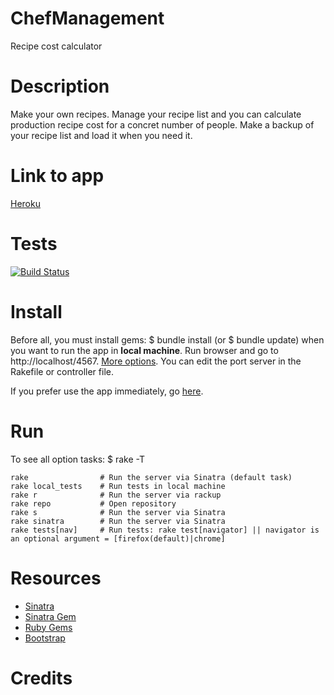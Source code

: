 # ChefManagement

Recipe cost calculator

# Description

Make your own recipes. Manage your recipe list and you can calculate production recipe cost for a concret number of people. Make a backup of your recipe list and load it when you need it.

# Link to app

[Heroku](http://chefmanagement.herokuapp.com/)

# Tests

[![Build Status](https://travis-ci.org/alu0100207385/ChefManagement.svg?branch=testing)](https://travis-ci.org/alu0100207385/ChefManagement)

# Install
Before all, you must install gems: $ bundle install (or $ bundle update) when you want to run the app in **local machine**. Run browser and go to http://localhost/4567. [More options](#user-content-run). You can edit the port server in the Rakefile or controller file.

If you prefer use the app immediately, go [here](#user-content-link-to-app).

# Run
To see all option tasks: $ rake -T
```
rake 		  		# Run the server via Sinatra (default task)
rake local_tests    # Run tests in local machine
rake r        		# Run the server via rackup
rake repo			# Open repository
rake s        		# Run the server via Sinatra
rake sinatra  		# Run the server via Sinatra
rake tests[nav]    	# Run tests: rake test[navigator] || navigator is an optional argument = [firefox(default)|chrome]
```

# Resources

* [Sinatra](http://www.sinatrarb.com/)
* [Sinatra Gem](http://www.rubydoc.info/gems/sinatra)
* [Ruby Gems](https://rubygems.org/)
* [Bootstrap](http://getbootstrap.com/)

# Credits
